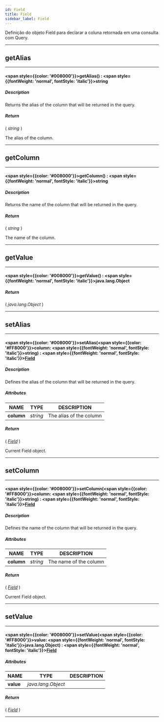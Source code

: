 ```yaml
---
id: Field
title: Field
sidebar_label: Field
---
```


Definição do objeto Field para declarar a coluna retornada em uma consulta com Query.

---

## getAlias

---

#### <span style={{color: '#008000'}}>getAlias</span>() : <span style={{fontWeight: 'normal', fontStyle: 'italic'}}>string</span>
##### Description

Returns the alias of the column that will be returned in the query.

##### Return

( _string_ )

The alias of the column.

---

## getColumn

---

#### <span style={{color: '#008000'}}>getColumn</span>() : <span style={{fontWeight: 'normal', fontStyle: 'italic'}}>string</span>
##### Description

Returns the name of the column that will be returned in the query.

##### Return

( _string_ )

The name of the column.

---

## getValue

---

#### <span style={{color: '#008000'}}>getValue</span>() : <span style={{fontWeight: 'normal', fontStyle: 'italic'}}>java.lang.Object</span>
##### Return

( _java.lang.Object_ )


---

## setAlias

---

#### <span style={{color: '#008000'}}>setAlias</span>(<span style={{color: '#FF8000'}}>column</span>: <span style={{fontWeight: 'normal', fontStyle: 'italic'}}>string</span>) : <span style={{fontWeight: 'normal', fontStyle: 'italic'}}>[Field](../objects/Field)</span>
##### Description

Defines the alias of the column that will be returned in the query.

##### Attributes

| NAME | TYPE | DESCRIPTION |
|---|---|---|
| **column** | _string_ | The alias of the column |

##### Return

( _[Field](../objects/Field)_ )

Current Field object.

---

## setColumn

---

#### <span style={{color: '#008000'}}>setColumn</span>(<span style={{color: '#FF8000'}}>column</span>: <span style={{fontWeight: 'normal', fontStyle: 'italic'}}>string</span>) : <span style={{fontWeight: 'normal', fontStyle: 'italic'}}>[Field](../objects/Field)</span>
##### Description

Defines the name of the column that will be returned in the query.

##### Attributes

| NAME | TYPE | DESCRIPTION |
|---|---|---|
| **column** | _string_ | The name of the column |

##### Return

( _[Field](../objects/Field)_ )

Current Field object.

---

## setValue

---

#### <span style={{color: '#008000'}}>setValue</span>(<span style={{color: '#FF8000'}}>value</span>: <span style={{fontWeight: 'normal', fontStyle: 'italic'}}>java.lang.Object</span>) : <span style={{fontWeight: 'normal', fontStyle: 'italic'}}>[Field](../objects/Field)</span>
##### Attributes

| NAME | TYPE | DESCRIPTION |
|---|---|---|
| **value** | _java.lang.Object_ |   |

##### Return

( _[Field](../objects/Field)_ )


---

